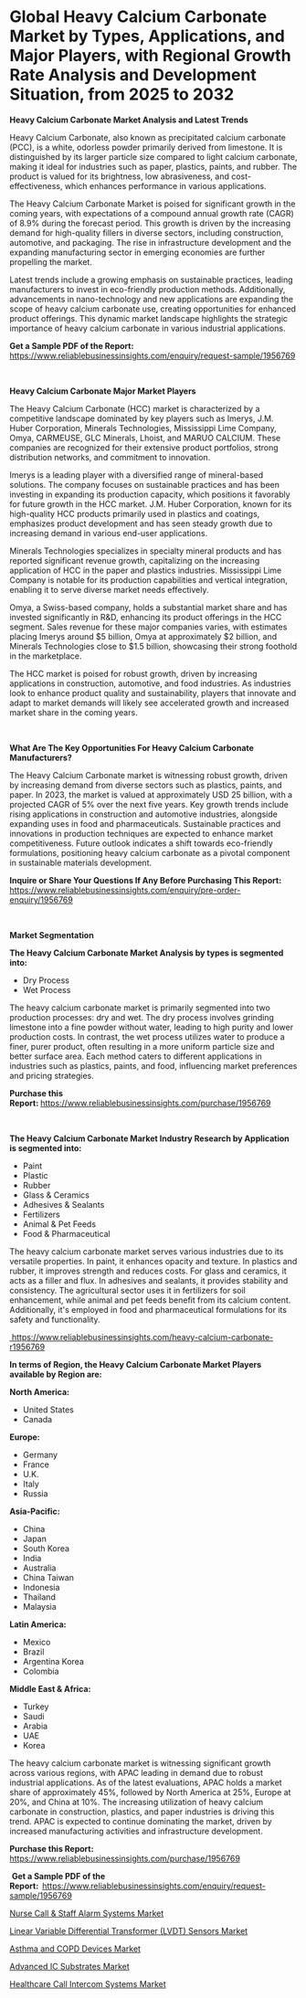 <p><h1>Global Heavy Calcium Carbonate Market by Types, Applications, and Major Players, with Regional Growth Rate Analysis and Development Situation, from 2025 to 2032</h1></p><p><strong>Heavy Calcium Carbonate Market Analysis and Latest Trends</strong></p>
<p><p>Heavy Calcium Carbonate, also known as precipitated calcium carbonate (PCC), is a white, odorless powder primarily derived from limestone. It is distinguished by its larger particle size compared to light calcium carbonate, making it ideal for industries such as paper, plastics, paints, and rubber. The product is valued for its brightness, low abrasiveness, and cost-effectiveness, which enhances performance in various applications.</p><p>The Heavy Calcium Carbonate Market is poised for significant growth in the coming years, with expectations of a compound annual growth rate (CAGR) of 8.9% during the forecast period. This growth is driven by the increasing demand for high-quality fillers in diverse sectors, including construction, automotive, and packaging. The rise in infrastructure development and the expanding manufacturing sector in emerging economies are further propelling the market. </p><p>Latest trends include a growing emphasis on sustainable practices, leading manufacturers to invest in eco-friendly production methods. Additionally, advancements in nano-technology and new applications are expanding the scope of heavy calcium carbonate use, creating opportunities for enhanced product offerings. This dynamic market landscape highlights the strategic importance of heavy calcium carbonate in various industrial applications.</p></p>
<p><strong>Get a Sample PDF of the Report:&nbsp;</strong> <a href="https://www.reliablebusinessinsights.com/enquiry/request-sample/1956769?utm_campaign=2132&utm_medium=2&utm_source=Github&utm_content=ia&utm_term=31012025&utm_id=heavy-calcium-carbonate">https://www.reliablebusinessinsights.com/enquiry/request-sample/1956769</a></p>
<p>&nbsp;</p>
<p><strong>Heavy Calcium Carbonate Major Market Players</strong></p>
<p><p>The Heavy Calcium Carbonate (HCC) market is characterized by a competitive landscape dominated by key players such as Imerys, J.M. Huber Corporation, Minerals Technologies, Mississippi Lime Company, Omya, CARMEUSE, GLC Minerals, Lhoist, and MARUO CALCIUM. These companies are recognized for their extensive product portfolios, strong distribution networks, and commitment to innovation.</p><p>Imerys is a leading player with a diversified range of mineral-based solutions. The company focuses on sustainable practices and has been investing in expanding its production capacity, which positions it favorably for future growth in the HCC market. J.M. Huber Corporation, known for its high-quality HCC products primarily used in plastics and coatings, emphasizes product development and has seen steady growth due to increasing demand in various end-user applications.</p><p>Minerals Technologies specializes in specialty mineral products and has reported significant revenue growth, capitalizing on the increasing application of HCC in the paper and plastics industries. Mississippi Lime Company is notable for its production capabilities and vertical integration, enabling it to serve diverse market needs effectively.</p><p>Omya, a Swiss-based company, holds a substantial market share and has invested significantly in R&D, enhancing its product offerings in the HCC segment. Sales revenue for these major companies varies, with estimates placing Imerys around $5 billion, Omya at approximately $2 billion, and Minerals Technologies close to $1.5 billion, showcasing their strong foothold in the marketplace.</p><p>The HCC market is poised for robust growth, driven by increasing applications in construction, automotive, and food industries. As industries look to enhance product quality and sustainability, players that innovate and adapt to market demands will likely see accelerated growth and increased market share in the coming years.</p></p>
<p>&nbsp;</p>
<p><strong>What Are The Key Opportunities For Heavy Calcium Carbonate Manufacturers?</strong></p>
<p><p>The Heavy Calcium Carbonate market is witnessing robust growth, driven by increasing demand from diverse sectors such as plastics, paints, and paper. In 2023, the market is valued at approximately USD 25 billion, with a projected CAGR of 5% over the next five years. Key growth trends include rising applications in construction and automotive industries, alongside expanding uses in food and pharmaceuticals. Sustainable practices and innovations in production techniques are expected to enhance market competitiveness. Future outlook indicates a shift towards eco-friendly formulations, positioning heavy calcium carbonate as a pivotal component in sustainable materials development.</p></p>
<p><strong>Inquire or Share Your Questions If Any Before Purchasing This Report:</strong> <a href="https://www.reliablebusinessinsights.com/enquiry/pre-order-enquiry/1956769?utm_campaign=2132&utm_medium=2&utm_source=Github&utm_content=ia&utm_term=31012025&utm_id=heavy-calcium-carbonate">https://www.reliablebusinessinsights.com/enquiry/pre-order-enquiry/1956769</a></p>
<p>&nbsp;</p>
<p><strong>Market Segmentation</strong></p>
<p><strong>The Heavy Calcium Carbonate Market Analysis by types is segmented into:</strong></p>
<p><ul><li>Dry Process</li><li>Wet Process</li></ul></p>
<p><p>The heavy calcium carbonate market is primarily segmented into two production processes: dry and wet. The dry process involves grinding limestone into a fine powder without water, leading to high purity and lower production costs. In contrast, the wet process utilizes water to produce a finer, purer product, often resulting in a more uniform particle size and better surface area. Each method caters to different applications in industries such as plastics, paints, and food, influencing market preferences and pricing strategies.</p></p>
<p><strong>Purchase this Report:&nbsp;</strong><a href="https://www.reliablebusinessinsights.com/purchase/1956769?utm_campaign=2132&utm_medium=2&utm_source=Github&utm_content=ia&utm_term=31012025&utm_id=heavy-calcium-carbonate">https://www.reliablebusinessinsights.com/purchase/1956769</a></p>
<p>&nbsp;</p>
<p><strong>The Heavy Calcium Carbonate Market Industry Research by Application is segmented into:</strong></p>
<p><ul><li>Paint</li><li>Plastic</li><li>Rubber</li><li>Glass & Ceramics</li><li>Adhesives & Sealants</li><li>Fertilizers</li><li>Animal & Pet Feeds</li><li>Food & Pharmaceutical</li></ul></p>
<p><p>The heavy calcium carbonate market serves various industries due to its versatile properties. In paint, it enhances opacity and texture. In plastics and rubber, it improves strength and reduces costs. For glass and ceramics, it acts as a filler and flux. In adhesives and sealants, it provides stability and consistency. The agricultural sector uses it in fertilizers for soil enhancement, while animal and pet feeds benefit from its calcium content. Additionally, it's employed in food and pharmaceutical formulations for its safety and functionality.</p></p>
<p><a href="https://www.reliablebusinessinsights.com/heavy-calcium-carbonate-r1956769?utm_campaign=2132&utm_medium=2&utm_source=Github&utm_content=ia&utm_term=31012025&utm_id=heavy-calcium-carbonate">&nbsp;https://www.reliablebusinessinsights.com/heavy-calcium-carbonate-r1956769</a></p>
<p><strong>In terms of Region, the Heavy Calcium Carbonate Market Players available by Region are:</strong></p>
<p>
    <p> <strong> North America: </strong>
        <ul>
            <li>United States</li>
            <li>Canada</li>
        </ul>
        </p> 
    <p> <strong> Europe: </strong>
        <ul>
            <li>Germany</li>
            <li>France</li>
            <li>U.K.</li>
            <li>Italy</li>
            <li>Russia</li>
        </ul>
        </p> 
    <p> <strong> Asia-Pacific: </strong>
        <ul>
            <li>China</li>
            <li>Japan</li>
            <li>South Korea</li>
            <li>India</li>
            <li>Australia</li>
            <li>China Taiwan</li>
            <li>Indonesia</li>
            <li>Thailand</li>
            <li>Malaysia</li>
        </ul>
        </p> 
    <p> <strong> Latin America: </strong>
        <ul>
            <li>Mexico</li>
            <li>Brazil</li>
            <li>Argentina Korea</li>
            <li>Colombia</li>
        </ul>
        </p> 
    <p> <strong> Middle East & Africa: </strong>
        <ul>
            <li>Turkey</li>
            <li>Saudi</li>
            <li>Arabia</li>
            <li>UAE</li>
            <li>Korea</li>
        </ul>
    </p>
    </p>
<p><p>The heavy calcium carbonate market is witnessing significant growth across various regions, with APAC leading in demand due to robust industrial applications. As of the latest evaluations, APAC holds a market share of approximately 45%, followed by North America at 25%, Europe at 20%, and China at 10%. The increasing utilization of heavy calcium carbonate in construction, plastics, and paper industries is driving this trend. APAC is expected to continue dominating the market, driven by increased manufacturing activities and infrastructure development.</p></p>
<p><strong>Purchase this Report: </strong><a href="https://www.reliablebusinessinsights.com/purchase/1956769?utm_campaign=2132&utm_medium=2&utm_source=Github&utm_content=ia&utm_term=31012025&utm_id=heavy-calcium-carbonate">https://www.reliablebusinessinsights.com/purchase/1956769</a></p>
<p>&nbsp;<strong>Get a Sample PDF of the Report:&nbsp;&nbsp;</strong><a href="https://www.reliablebusinessinsights.com/enquiry/request-sample/1956769?utm_campaign=2132&utm_medium=2&utm_source=Github&utm_content=ia&utm_term=31012025&utm_id=heavy-calcium-carbonate">https://www.reliablebusinessinsights.com/enquiry/request-sample/1956769</a></p>
<p><strong></strong></p>
<p><p><a href="https://www.linkedin.com/pulse/projected-growth-nurse-call-staff-alarm-systems-market-ugmpf?utm_campaign=2132&utm_medium=2&utm_source=Github&utm_content=ia&utm_term=31012025&utm_id=heavy-calcium-carbonate">Nurse Call & Staff Alarm Systems Market</a></p><p><a href="https://www.linkedin.com/pulse/agloballinear-variable-differential-transformer-lvdt-sensors-qfwye?utm_campaign=2132&utm_medium=2&utm_source=Github&utm_content=ia&utm_term=31012025&utm_id=heavy-calcium-carbonate">Linear Variable Differential Transformer (LVDT) Sensors Market</a></p><p><a href="https://www.linkedin.com/pulse/rising-asthma-copd-devices-market-key-drivers-63-cagr-growth-n3bgc?utm_campaign=2132&utm_medium=2&utm_source=Github&utm_content=ia&utm_term=31012025&utm_id=heavy-calcium-carbonate">Asthma and COPD Devices Market</a></p><p><a href="https://www.linkedin.com/pulse/comprehensive-review-advanced-ic-substrates-market-includingmarket-c9edc?utm_campaign=2132&utm_medium=2&utm_source=Github&utm_content=ia&utm_term=31012025&utm_id=heavy-calcium-carbonate">Advanced IC Substrates Market</a></p><p><a href="https://www.linkedin.com/pulse/growth-projections-healthcare-call-intercom-systems-market-jvvqf?utm_campaign=2132&utm_medium=2&utm_source=Github&utm_content=ia&utm_term=31012025&utm_id=heavy-calcium-carbonate">Healthcare Call Intercom Systems Market</a></p></p>
